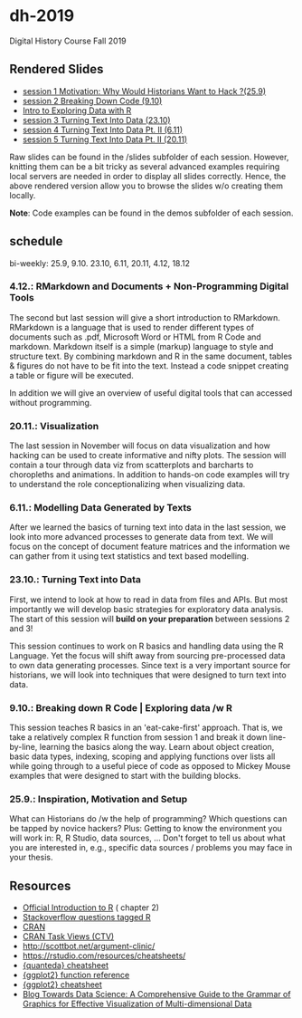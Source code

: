 # dh-2019
Digital History Course Fall 2019

## Rendered Slides

- [session 1 Motivation: Why Would Historians Want to Hack ?(25.9)](https://dh2019-session1.netlify.com)
- [session 2 Breaking Down Code (9.10)](https://dh2019-session2.netlify.com)
- [Intro to Exploring Data with R](https://dh2019-data-in-r.netlify.com)
- [session 3 Turning Text Into Data (23.10)](https://dh2019-session3.netlify.com)
- [session 4 Turning Text Into Data Pt. II (6.11)](https://dh2019-session4.netlify.com)
- [session 5 Turning Text Into Data Pt. II (20.11)](https://dh2019-session5.netlify.com)

Raw slides can be found in the /slides subfolder of each session. However, knitting them can be a bit tricky as several advanced examples requiring local servers are needed in order to display all slides correctly. Hence, the above rendered version allow you to browse the slides w/o creating them locally. 

**Note**: Code examples can be found in the demos subfolder of each session. 


## schedule

bi-weekly: 25.9, 9.10. 23.10, 6.11, 20.11, 4.12, 18.12

### 4.12.: RMarkdown and Documents + Non-Programming Digital Tools

The second but last session will give a short introduction to RMarkdown.
RMarkdown is a language that is used to render different types of documents such as .pdf, Microsoft Word or HTML from R Code and markdown. Markdown itself is a simple (markup) language to style and structure text. By combining markdown and R in the same document, tables & figures do not have to be fit into the text. Instead a code snippet creating a table or figure will be executed. 

In addition we will give an overview of useful digital tools that can accessed without programming. 



### 20.11.: Visualization

The last session in November will focus on data visualization and how hacking can be used to create informative and nifty plots. The session will contain a tour through data viz from scatterplots and barcharts to choropleths and animations. In addition to hands-on code examples will try to understand the role conceptionalizing when visualizing data.



### 6.11.: Modelling Data Generated by Texts

After we learned the basics of turning text into data in the last session, we look into more advanced processes to generate data from text.
We will focus on the concept of document feature matrices and the information we can gather from it using text statistics and text based modelling.

### 23.10.: Turning Text into Data

First, we intend to look at how to read in data from files and APIs. But most importantly we will develop basic strategies for exploratory data analysis. The start of this session will **build on your preparation** between sessions 2 and 3!

This session continues to work on R basics and handling data using the R Language. Yet the focus will shift away from 
sourcing pre-processed data to own data generating processes. Since text is a very important source for historians, we 
will look into techniques that were designed to turn text into data. 


### 9.10.: Breaking down R Code | Exploring data /w R

This session teaches R basics in an 'eat-cake-first' approach. That is, we take a relatively complex R function from session 1 and break it down line-by-line, learning the basics along the way. Learn about object creation, basic data types, indexing, scoping and applying functions over lists all while going through to a useful piece of code as opposed to Mickey Mouse examples that were designed to start with the building blocks.



### 25.9.: Inspiration, Motivation and Setup

What can Historians do /w the help of programming? Which questions can be tapped by novice hackers? 
Plus: Getting to know the environment you will work in: R, R Studio, data sources, ... 
Don't forget to tell us about what you are interested in, e.g., specific data sources / problems you may face in your thesis. 



## Resources 

- [Official Introduction to R](https://cran.r-project.org/doc/manuals/R-intro.pdf) ( chapter 2)
- [Stackoverflow questions tagged R](http://stackoverflow.com/questions/tagged/r)
- [CRAN](https://cran.r-project.org)
- [CRAN Task Views (CTV)](https://cran.r-project.org/web/views/)
- http://scottbot.net/argument-clinic/
- https://rstudio.com/resources/cheatsheets/
- [{quanteda} cheatsheet](https://muellerstefan.net/files/quanteda-cheatsheet.pdf)
- [{ggplot2} function reference](https://ggplot2.tidyverse.org/reference/)
- [{ggplot2} cheatsheet](https://github.com/rstudio/cheatsheets/blob/master/data-visualization-2.1.pdf)
- [Blog Towards Data Science: A Comprehensive Guide to the Grammar of Graphics for Effective Visualization of Multi-dimensional Data](https://towardsdatascience.com/a-comprehensive-guide-to-the-grammar-of-graphics-for-effective-visualization-of-multi-dimensional-1f92b4ed4149)


